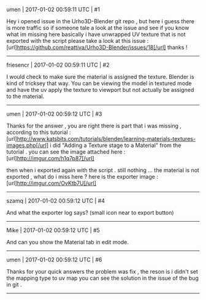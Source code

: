 umen | 2017-01-02 00:59:11 UTC | #1

Hey 
i opened issue in the Urho3D-Blender git repo , but here i guess there is more traffic 
so if someone tale a look at the issue and see if you know what im missing here 
basically i have unwrapped UV texture that is not exported with the script 
please take a look at this issue :
[url]https://github.com/reattiva/Urho3D-Blender/issues/18[/url]
thanks !

-------------------------

friesencr | 2017-01-02 00:59:11 UTC | #2

I would check to make sure the material is assigned the texture.  Blender is kind of tricksey that way.  You can be viewing the model in textured mode and have the uv apply the texture to viewport but not actually be assigned to the material.

-------------------------

umen | 2017-01-02 00:59:12 UTC | #3

Thanks for the answer , you are right there is part that i was missing , according to this tutorial :
[url]http://www.katsbits.com/tutorials/blender/learning-materials-textures-images.php[/url]
i did "Adding a Texture stage to a Material" from the tutorial .
you can see the image attached here :
[url]http://imgur.com/h1q7p87[/url]

then when i exported again with the script . 
still nothing ...  the material is not exported , what do i miss here ?
here is the exporter image :
[url]http://imgur.com/OvKtb7U[/url]

-------------------------

szamq | 2017-01-02 00:59:12 UTC | #4

And what the exporter log says? (small icon near to export button)

-------------------------

Mike | 2017-01-02 00:59:12 UTC | #5

And can you show the Material tab in edit mode.

-------------------------

umen | 2017-01-02 00:59:12 UTC | #6

Thanks for your quick answers the problem was fix , the reson is i didn't set the mapping type to uv map 
you can see the solution in the issue of the bug in git .

-------------------------

